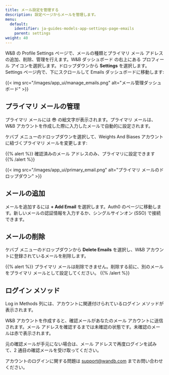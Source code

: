 ```yaml
---
title: メール設定を管理する
description: 設定ページからメールを管理します。
menu:
  default:
    identifier: ja-guides-models-app-settings-page-emails
    parent: settings
weight: 40
---
```


W&B の Profile Settings ページで、メールの種類とプライマリ メール アドレスの追加、削除、管理を行えます。W&B ダッシュボード の右上にある プロフィール アイコンを選択します。ドロップダウンから **Settings** を選択します。Settings ページ内で、下にスクロールして Emails ダッシュボードに移動します:

{{< img src="/images/app_ui/manage_emails.png" alt="メール管理ダッシュボード" >}}

## プライマリ メールの管理

プライマリ メールには 😎 の絵文字が表示されます。プライマリ メールは、W&B アカウントを作成した際に入力したメールで自動的に設定されます。

ケバブ メニューのドロップダウンを選択して、Weights And Biases アカウントに紐づくプライマリ メールを変更します:

{{% alert %}}
確認済みのメール アドレスのみ、プライマリに設定できます
{{% /alert %}}

{{< img src="/images/app_ui/primary_email.png" alt="プライマリ メールのドロップダウン" >}}

## メールの追加

メールを追加するには **+ Add Email** を選択します。Auth0 のページに移動します。新しいメールの認証情報を入力するか、シングルサインオン (SSO) で接続できます。

## メールの削除

ケバブ メニューのドロップダウンから **Delete Emails** を選択し、W&B アカウントに登録されているメールを削除します。

{{% alert %}}
プライマリ メールは削除できません。削除する前に、別のメールをプライマリ メールとして設定してください。
{{% /alert %}}

## ログイン メソッド

Log in Methods 列には、アカウントに関連付けられているログイン メソッドが表示されます。

W&B アカウントを作成すると、確認メールがあなたのメール アカウントに送信されます。メール アドレスを確認するまでは未確認の状態です。未確認のメールは赤で表示されます。

元の確認メールが手元にない場合は、メール アドレスで再度ログインを試みて、2 通目の確認メールを受け取ってください。

アカウントのログインに関する問題は support@wandb.com までお問い合わせください。